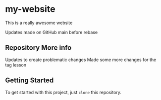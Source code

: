 # my-website

This is a really awesome website

Updates made on GitHub main before rebase

## Repository More info

Updates to create problematic changes
Made some more changes for the tag lesson

## Getting Started

To get started with this project, just `clone` this repository. 
